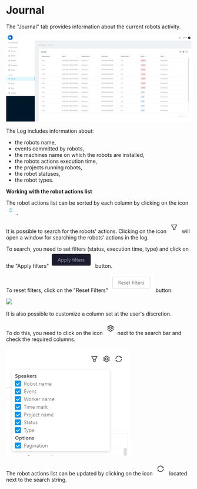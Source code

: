 # Journal

The "Journal" tab provides information about the current robots activity.

![](../../.gitbook/assets/журнал.JPG)

The Log includes information about:

* the robots name,
* events committed by robots,
* the machines name on which the robots are installed,
* the robots actions execution time,
* the projects running robots,
* the robot statuses,
* the robot types.


**Working with the robot actions list**

The robot actions list can be sorted by each column by clicking on the icon <img src="../../.gitbook/assets/безымянный_1.JPG" alt="" data-size="original"> .

It is possible to search for the robots' actions. Clicking on the icon <img src="../../.gitbook/assets/безымянный_2.JPG" alt="" data-size="original"> will open a window for searching the robots' actions in the log.

To search, you need to set filters (status, execution time, type) and click on the "Apply filters" <img src="../../.gitbook/assets/примен_фильтр.JPG" alt="" data-size="original"> button.


To reset filters, click on the "Reset Filters" <img src="../../.gitbook/assets/reset filters.JPG" alt="" data-size="original"> button.

![](../../.gitbook/assets/журнал\_настр.JPG)

It is also possible to customize a column set at the user's discretion.&#x20;

To do this, you need to click on the icon <img src="../../.gitbook/assets/шестеренка_1.JPG" alt="" data-size="original"> next to the search bar and check the required columns.

![](../../.gitbook/assets/меню.JPG)

The robot actions list can be updated by clicking on the icon <img src="../../.gitbook/assets/обновление_1.JPG" alt="" data-size="original"> located next to the search string.
